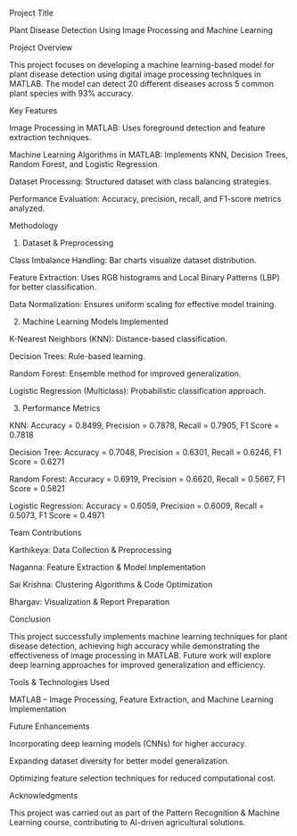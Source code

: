 Project Title

Plant Disease Detection Using Image Processing and Machine Learning

Project Overview

This project focuses on developing a machine learning-based model for plant disease detection using digital image processing techniques in MATLAB. The model can detect 20 different diseases across 5 common plant species with 93% accuracy.

Key Features

Image Processing in MATLAB: Uses foreground detection and feature extraction techniques.

Machine Learning Algorithms in MATLAB: Implements KNN, Decision Trees, Random Forest, and Logistic Regression.

Dataset Processing: Structured dataset with class balancing strategies.

Performance Evaluation: Accuracy, precision, recall, and F1-score metrics analyzed.

Methodology

1. Dataset & Preprocessing

Class Imbalance Handling: Bar charts visualize dataset distribution.

Feature Extraction: Uses RGB histograms and Local Binary Patterns (LBP) for better classification.

Data Normalization: Ensures uniform scaling for effective model training.

2. Machine Learning Models Implemented

K-Nearest Neighbors (KNN): Distance-based classification.

Decision Trees: Rule-based learning.

Random Forest: Ensemble method for improved generalization.

Logistic Regression (Multiclass): Probabilistic classification approach.

3. Performance Metrics

KNN: Accuracy = 0.8499, Precision = 0.7878, Recall = 0.7905, F1 Score = 0.7818

Decision Tree: Accuracy = 0.7048, Precision = 0.6301, Recall = 0.6246, F1 Score = 0.6271

Random Forest: Accuracy = 0.6919, Precision = 0.6620, Recall = 0.5667, F1 Score = 0.5821

Logistic Regression: Accuracy = 0.6059, Precision = 0.6009, Recall = 0.5073, F1 Score = 0.4971

Team Contributions

Karthikeya: Data Collection & Preprocessing

Naganna: Feature Extraction & Model Implementation

Sai Krishna: Clustering Algorithms & Code Optimization

Bhargav: Visualization & Report Preparation

Conclusion

This project successfully implements machine learning techniques for plant disease detection, achieving high accuracy while demonstrating the effectiveness of image processing in MATLAB. Future work will explore deep learning approaches for improved generalization and efficiency.

Tools & Technologies Used

MATLAB – Image Processing, Feature Extraction, and Machine Learning Implementation

Future Enhancements

Incorporating deep learning models (CNNs) for higher accuracy.

Expanding dataset diversity for better model generalization.

Optimizing feature selection techniques for reduced computational cost.

Acknowledgments

This project was carried out as part of the Pattern Recognition & Machine Learning course, contributing to AI-driven agricultural solutions.

